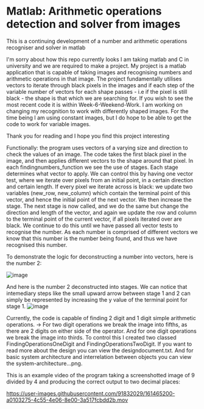 # Matlab: Arithmetic operations detection and solver from images

This is a continuing development of a number and arithmetic operations recogniser and solver in matlab

I'm sorry about how this repo currently looks
I am taking matlab and C in university and we are required to make a project. My project is a matlab application that is capable of taking images and recognising numbers and arithmetic operations in that image. The project fundamentally utilises vectors to iterate through black pixels in the images and if each step of the variable number of vectors for each shape passes - i.e if the pixel is still black - the shape is that which we are searching for.
If you wish to see the most recent code it is within Week-6-Weekend-Work. I am working on changing my recognition to work with differently shaped images.
For the time being I am using constant images, but I do hope to be able to get the code to work for variable images.

Thank you for reading and I hope you find this project interesting

Functionally:
the program uses vectors of a varying size and direction to check the values of an image. The code takes the first black pixel in the image, and then applies different vectors to the shape around that pixel. In each findingnumbers_function we see the use of stages. Each stage determines what vector to apply. We can control this by having one vector test, where we iterate over pixels from an initial point, in a certain direction and certain length. If every pixel we iterate across is black: we update two variables (new_row, new_column) which contain the terminal point of this vector, and hence the initial point of the next vector. We then increase the stage. The next stage is now called, and we do the same but change the direction and length of the vector, and again we update the row and column to the terminal point of the current vector, if all pixels iterated over are black. We continue to do this until we have passed all vector tests to recognise the number. As each number is comprised of different vectors we know that this number is the number being found, and thus we have recognised this number. 

To demonstrate the logic for deconstructing a number into vectors, here is the number 2:

![image](https://user-images.githubusercontent.com/91832029/161427485-010699b0-a8c6-4cf4-92e0-5cdacc99098d.png)

And here is the number 2 deconstructed into stages. We can notice that intemediary steps like the small upward arrow between stage 1 and 2 can simply be represented by increasing the y value of the terminal point for stage 1.
![image](https://user-images.githubusercontent.com/91832029/161427697-228d5ac6-300b-43d7-9a9a-371df2c91257.png)

Currently, the code is capable of finding 2 digit and 1 digit simple arithmetic operations. 
-> For two digit operations we break the image into fifths, as there are 2 digits on either side of the operator. And for one digit operations we break the image into thirds. To control this I created two classed FindingOperationsOneDigit and FindingOperationsTwoDigit. If you want to read more about the design you can view the designdocument.txt. And for basic system architecture and interrelation between objects you can view the system-architecture...png.


This is an example video of the program taking a screenshotted image of 9 divided by 4 and producing the correct output to two decimal places:

https://user-images.githubusercontent.com/91832029/161465200-a0103275-4c55-4e06-8e00-3a517fcbdd2b.mov
